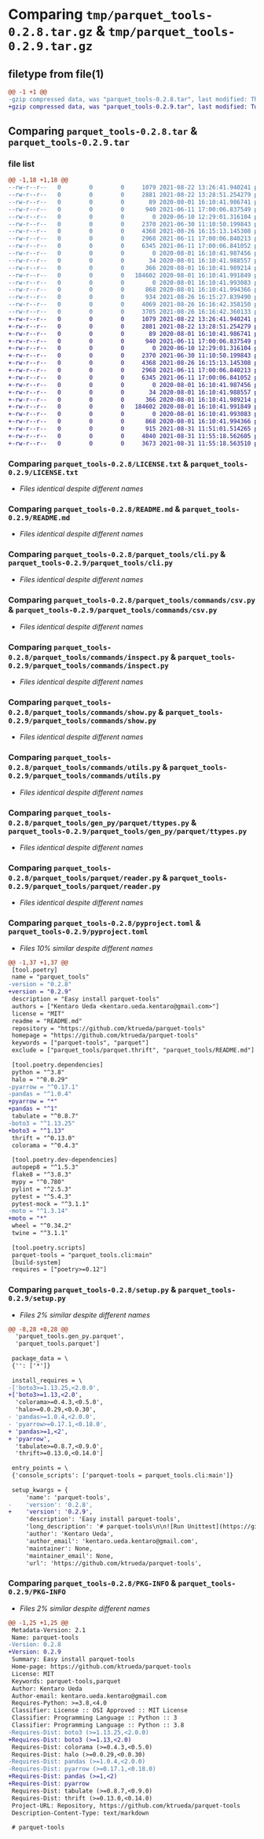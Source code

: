# Comparing `tmp/parquet_tools-0.2.8.tar.gz` & `tmp/parquet_tools-0.2.9.tar.gz`

## filetype from file(1)

```diff
@@ -1 +1 @@
-gzip compressed data, was "parquet_tools-0.2.8.tar", last modified: Thu Aug 26 16:16:41 2021, max compression
+gzip compressed data, was "parquet_tools-0.2.9.tar", last modified: Tue Aug 31 11:55:18 2021, max compression
```

## Comparing `parquet_tools-0.2.8.tar` & `parquet_tools-0.2.9.tar`

### file list

```diff
@@ -1,18 +1,18 @@
--rw-r--r--   0        0        0     1079 2021-08-22 13:26:41.940241 parquet_tools-0.2.8/LICENSE.txt
--rw-r--r--   0        0        0     2881 2021-08-22 13:28:51.254279 parquet_tools-0.2.8/README.md
--rw-r--r--   0        0        0       89 2020-08-01 16:10:41.986741 parquet_tools-0.2.8/parquet_tools/__init__.py
--rw-r--r--   0        0        0      940 2021-06-11 17:00:06.837549 parquet_tools-0.2.8/parquet_tools/cli.py
--rw-r--r--   0        0        0        0 2020-06-10 12:29:01.316104 parquet_tools-0.2.8/parquet_tools/commands/__init__.py
--rw-r--r--   0        0        0     2370 2021-06-30 11:10:50.199843 parquet_tools-0.2.8/parquet_tools/commands/csv.py
--rw-r--r--   0        0        0     4368 2021-08-26 16:15:13.145308 parquet_tools-0.2.8/parquet_tools/commands/inspect.py
--rw-r--r--   0        0        0     2968 2021-06-11 17:00:06.840213 parquet_tools-0.2.8/parquet_tools/commands/show.py
--rw-r--r--   0        0        0     6345 2021-06-11 17:00:06.841052 parquet_tools-0.2.8/parquet_tools/commands/utils.py
--rw-r--r--   0        0        0        0 2020-08-01 16:10:41.987456 parquet_tools-0.2.8/parquet_tools/gen_py/__init__.py
--rw-r--r--   0        0        0       34 2020-08-01 16:10:41.988557 parquet_tools-0.2.8/parquet_tools/gen_py/parquet/__init__.py
--rw-r--r--   0        0        0      366 2020-08-01 16:10:41.989214 parquet_tools-0.2.8/parquet_tools/gen_py/parquet/constants.py
--rw-r--r--   0        0        0   184602 2020-08-01 16:10:41.991849 parquet_tools-0.2.8/parquet_tools/gen_py/parquet/ttypes.py
--rw-r--r--   0        0        0        0 2020-08-01 16:10:41.993083 parquet_tools-0.2.8/parquet_tools/parquet/__init__.py
--rw-r--r--   0        0        0      868 2020-08-01 16:10:41.994366 parquet_tools-0.2.8/parquet_tools/parquet/reader.py
--rw-r--r--   0        0        0      934 2021-08-26 16:15:27.839490 parquet_tools-0.2.8/pyproject.toml
--rw-r--r--   0        0        0     4069 2021-08-26 16:16:42.358150 parquet_tools-0.2.8/setup.py
--rw-r--r--   0        0        0     3705 2021-08-26 16:16:42.360133 parquet_tools-0.2.8/PKG-INFO
+-rw-r--r--   0        0        0     1079 2021-08-22 13:26:41.940241 parquet_tools-0.2.9/LICENSE.txt
+-rw-r--r--   0        0        0     2881 2021-08-22 13:28:51.254279 parquet_tools-0.2.9/README.md
+-rw-r--r--   0        0        0       89 2020-08-01 16:10:41.986741 parquet_tools-0.2.9/parquet_tools/__init__.py
+-rw-r--r--   0        0        0      940 2021-06-11 17:00:06.837549 parquet_tools-0.2.9/parquet_tools/cli.py
+-rw-r--r--   0        0        0        0 2020-06-10 12:29:01.316104 parquet_tools-0.2.9/parquet_tools/commands/__init__.py
+-rw-r--r--   0        0        0     2370 2021-06-30 11:10:50.199843 parquet_tools-0.2.9/parquet_tools/commands/csv.py
+-rw-r--r--   0        0        0     4368 2021-08-26 16:15:13.145308 parquet_tools-0.2.9/parquet_tools/commands/inspect.py
+-rw-r--r--   0        0        0     2968 2021-06-11 17:00:06.840213 parquet_tools-0.2.9/parquet_tools/commands/show.py
+-rw-r--r--   0        0        0     6345 2021-06-11 17:00:06.841052 parquet_tools-0.2.9/parquet_tools/commands/utils.py
+-rw-r--r--   0        0        0        0 2020-08-01 16:10:41.987456 parquet_tools-0.2.9/parquet_tools/gen_py/__init__.py
+-rw-r--r--   0        0        0       34 2020-08-01 16:10:41.988557 parquet_tools-0.2.9/parquet_tools/gen_py/parquet/__init__.py
+-rw-r--r--   0        0        0      366 2020-08-01 16:10:41.989214 parquet_tools-0.2.9/parquet_tools/gen_py/parquet/constants.py
+-rw-r--r--   0        0        0   184602 2020-08-01 16:10:41.991849 parquet_tools-0.2.9/parquet_tools/gen_py/parquet/ttypes.py
+-rw-r--r--   0        0        0        0 2020-08-01 16:10:41.993083 parquet_tools-0.2.9/parquet_tools/parquet/__init__.py
+-rw-r--r--   0        0        0      868 2020-08-01 16:10:41.994366 parquet_tools-0.2.9/parquet_tools/parquet/reader.py
+-rw-r--r--   0        0        0      915 2021-08-31 11:51:01.514265 parquet_tools-0.2.9/pyproject.toml
+-rw-r--r--   0        0        0     4040 2021-08-31 11:55:18.562605 parquet_tools-0.2.9/setup.py
+-rw-r--r--   0        0        0     3673 2021-08-31 11:55:18.563510 parquet_tools-0.2.9/PKG-INFO
```

### Comparing `parquet_tools-0.2.8/LICENSE.txt` & `parquet_tools-0.2.9/LICENSE.txt`

 * *Files identical despite different names*

### Comparing `parquet_tools-0.2.8/README.md` & `parquet_tools-0.2.9/README.md`

 * *Files identical despite different names*

### Comparing `parquet_tools-0.2.8/parquet_tools/cli.py` & `parquet_tools-0.2.9/parquet_tools/cli.py`

 * *Files identical despite different names*

### Comparing `parquet_tools-0.2.8/parquet_tools/commands/csv.py` & `parquet_tools-0.2.9/parquet_tools/commands/csv.py`

 * *Files identical despite different names*

### Comparing `parquet_tools-0.2.8/parquet_tools/commands/inspect.py` & `parquet_tools-0.2.9/parquet_tools/commands/inspect.py`

 * *Files identical despite different names*

### Comparing `parquet_tools-0.2.8/parquet_tools/commands/show.py` & `parquet_tools-0.2.9/parquet_tools/commands/show.py`

 * *Files identical despite different names*

### Comparing `parquet_tools-0.2.8/parquet_tools/commands/utils.py` & `parquet_tools-0.2.9/parquet_tools/commands/utils.py`

 * *Files identical despite different names*

### Comparing `parquet_tools-0.2.8/parquet_tools/gen_py/parquet/ttypes.py` & `parquet_tools-0.2.9/parquet_tools/gen_py/parquet/ttypes.py`

 * *Files identical despite different names*

### Comparing `parquet_tools-0.2.8/parquet_tools/parquet/reader.py` & `parquet_tools-0.2.9/parquet_tools/parquet/reader.py`

 * *Files identical despite different names*

### Comparing `parquet_tools-0.2.8/pyproject.toml` & `parquet_tools-0.2.9/pyproject.toml`

 * *Files 10% similar despite different names*

```diff
@@ -1,37 +1,37 @@
 [tool.poetry]
 name = "parquet_tools"
-version = "0.2.8"
+version = "0.2.9"
 description = "Easy install parquet-tools"
 authors = ["Kentaro Ueda <kentaro.ueda.kentaro@gmail.com>"]
 license = "MIT"
 readme = "README.md"
 repository = "https://github.com/ktrueda/parquet-tools"
 homepage = "https://github.com/ktrueda/parquet-tools"
 keywords = ["parquet-tools", "parquet"]
 exclude = ["parquet_tools/parquet.thrift", "parquet_tools/README.md"]
 
 [tool.poetry.dependencies]
 python = "^3.8"
 halo = "^0.0.29"
-pyarrow = "^0.17.1"
-pandas = "^1.0.4"
+pyarrow = "*"
+pandas = "^1"
 tabulate = "^0.8.7"
-boto3 = "^1.13.25"
+boto3 = "^1.13"
 thrift = "^0.13.0"
 colorama = "^0.4.3"
 
 [tool.poetry.dev-dependencies]
 autopep8 = "^1.5.3"
 flake8 = "^3.8.3"
 mypy = "^0.780"
 pylint = "^2.5.3"
 pytest = "^5.4.3"
 pytest-mock = "^3.1.1"
-moto = "^1.3.14"
+moto = "*"
 wheel = "^0.34.2"
 twine = "^3.1.1"
 
 [tool.poetry.scripts]
 parquet-tools = "parquet_tools.cli:main"
 [build-system]
 requires = ["poetry>=0.12"]
```

### Comparing `parquet_tools-0.2.8/setup.py` & `parquet_tools-0.2.9/setup.py`

 * *Files 2% similar despite different names*

```diff
@@ -8,28 +8,28 @@
  'parquet_tools.gen_py.parquet',
  'parquet_tools.parquet']
 
 package_data = \
 {'': ['*']}
 
 install_requires = \
-['boto3>=1.13.25,<2.0.0',
+['boto3>=1.13,<2.0',
  'colorama>=0.4.3,<0.5.0',
  'halo>=0.0.29,<0.0.30',
- 'pandas>=1.0.4,<2.0.0',
- 'pyarrow>=0.17.1,<0.18.0',
+ 'pandas>=1,<2',
+ 'pyarrow',
  'tabulate>=0.8.7,<0.9.0',
  'thrift>=0.13.0,<0.14.0']
 
 entry_points = \
 {'console_scripts': ['parquet-tools = parquet_tools.cli:main']}
 
 setup_kwargs = {
     'name': 'parquet-tools',
-    'version': '0.2.8',
+    'version': '0.2.9',
     'description': 'Easy install parquet-tools',
     'long_description': '# parquet-tools\n\n![Run Unittest](https://github.com/ktrueda/parquet-tools/workflows/Run%20Unittest/badge.svg)\n![Run CLI test](https://github.com/ktrueda/parquet-tools/workflows/Run%20CLI%20test/badge.svg)\n\nThis is a pip installable [parquet-tools](https://github.com/apache/parquet-mr).\nIn other words, parquet-tools is a CLI tools of [Apache Arrow](https://github.com/apache/arrow).\nYou can show parquet file content/schema on local disk or on Amazon S3.\nIt is incompatible with original parquet-tools.\n\n## Features\n\n- Read Parquet data (local file or file on S3)\n- Read Parquet metadata/schema (local file or file on S3)\n\n## Installation\n\n```bash\n$ pip install parquet-tools\n```\n\n## Usage\n\n```bash\n$ parquet-tools --help\nusage: parquet-tools [-h] {show,csv,inspect} ...\n\nparquet CLI tools\n\npositional arguments:\n  {show,csv,inspect}\n    show              Show human readble format. see `show -h`\n    csv               Cat csv style. see `csv -h`\n    inspect           Inspect parquet file. see `inspect -h`\n\noptional arguments:\n  -h, --help          show this help message and exit\n```\n\n## Usage Examples\n\n#### Show local parquet file\n\n```bash\n$ parquet-tools show test.parquet\n+-------+-------+---------+\n|   one | two   | three   |\n|-------+-------+---------|\n|  -1   | foo   | True    |\n| nan   | bar   | False   |\n|   2.5 | baz   | True    |\n+-------+-------+---------+\n```\n\n#### Show parquet file on S3\n\n```bash\n$ parquet-tools show s3://bucket-name/prefix/*\n+-------+-------+---------+\n|   one | two   | three   |\n|-------+-------+---------|\n|  -1   | foo   | True    |\n| nan   | bar   | False   |\n|   2.5 | baz   | True    |\n+-------+-------+---------+\n```\n\n\n#### Inspect parquet file schema\n\n```bash\n$ parquet-tools inspect /path/to/parquet\n```\n\n<details>\n\n<summary>Inspect output</summary>\n\n```\n############ file meta data ############\ncreated_by: parquet-cpp version 1.5.1-SNAPSHOT\nnum_columns: 3\nnum_rows: 3\nnum_row_groups: 1\nformat_version: 1.0\nserialized_size: 2226\n\n\n############ Columns ############\none\ntwo\nthree\n\n############ Column(one) ############\nname: one\npath: one\nmax_definition_level: 1\nmax_repetition_level: 0\nphysical_type: DOUBLE\nlogical_type: None\nconverted_type (legacy): NONE\n\n############ Column(two) ############\nname: two\npath: two\nmax_definition_level: 1\nmax_repetition_level: 0\nphysical_type: BYTE_ARRAY\nlogical_type: String\nconverted_type (legacy): UTF8\n\n############ Column(three) ############\nname: three\npath: three\nmax_definition_level: 1\nmax_repetition_level: 0\nphysical_type: BOOLEAN\nlogical_type: None\nconverted_type (legacy): NONE\n```\n</details>\n\n#### Cat CSV parquet and transform [csvq](https://github.com/mithrandie/csvq)\n\n```bash\n$ parquet-tools csv s3://bucket-name/test.parquet |csvq "select one, three where three"\n+-------+-------+\n|  one  | three |\n+-------+-------+\n| -1.0  | True  |\n| 2.5   | True  |\n+-------+-------+\n```\n',
     'author': 'Kentaro Ueda',
     'author_email': 'kentaro.ueda.kentaro@gmail.com',
     'maintainer': None,
     'maintainer_email': None,
     'url': 'https://github.com/ktrueda/parquet-tools',
```

### Comparing `parquet_tools-0.2.8/PKG-INFO` & `parquet_tools-0.2.9/PKG-INFO`

 * *Files 2% similar despite different names*

```diff
@@ -1,25 +1,25 @@
 Metadata-Version: 2.1
 Name: parquet-tools
-Version: 0.2.8
+Version: 0.2.9
 Summary: Easy install parquet-tools
 Home-page: https://github.com/ktrueda/parquet-tools
 License: MIT
 Keywords: parquet-tools,parquet
 Author: Kentaro Ueda
 Author-email: kentaro.ueda.kentaro@gmail.com
 Requires-Python: >=3.8,<4.0
 Classifier: License :: OSI Approved :: MIT License
 Classifier: Programming Language :: Python :: 3
 Classifier: Programming Language :: Python :: 3.8
-Requires-Dist: boto3 (>=1.13.25,<2.0.0)
+Requires-Dist: boto3 (>=1.13,<2.0)
 Requires-Dist: colorama (>=0.4.3,<0.5.0)
 Requires-Dist: halo (>=0.0.29,<0.0.30)
-Requires-Dist: pandas (>=1.0.4,<2.0.0)
-Requires-Dist: pyarrow (>=0.17.1,<0.18.0)
+Requires-Dist: pandas (>=1,<2)
+Requires-Dist: pyarrow
 Requires-Dist: tabulate (>=0.8.7,<0.9.0)
 Requires-Dist: thrift (>=0.13.0,<0.14.0)
 Project-URL: Repository, https://github.com/ktrueda/parquet-tools
 Description-Content-Type: text/markdown
 
 # parquet-tools
```

